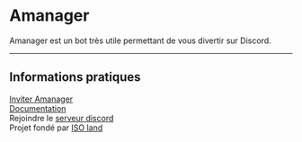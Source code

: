 # Amanager

Amanager est un bot très utile permettant de vous divertir sur Discord.

___

## Informations pratiques

[Inviter Amanager](https://iso-land.org/amanager/invite) <br>
[Documentation](https://github.com/Margana314/Amanager/wiki) <br>
Rejoindre le [serveur discord](https://iso-land.org/discord) <br>
Projet fondé par [ISO land](https://iso-land.org)
